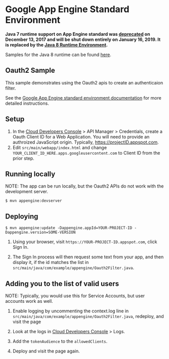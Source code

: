 # Google App Engine Standard Environment

**Java 7 runtime support on App Engine standard was [deprecated](https://cloud.google.com/appengine/docs/deprecations/java7) on
December 13, 2017 and will be shut down entirely on January 16, 2019. It is replaced by the
[Java 8 Runtime Environment](https://cloud.google.com/appengine/docs/standard/java/runtime-java8).**

Samples for the Java 8 runtime can be found [here](/appengine-java8).

## Oauth2 Sample

This sample demonstrates using the Oauth2 apis to create an authenticaion filter.

See the [Google App Engine standard environment documentation][ae-docs] for more
detailed instructions.


## Setup
1. In the [Cloud Developers Console](https://cloud.google.com/console) > API Manager > Credentials,
create a Oauth Client ID for a Web Application.  You will need to provide an authroized JavaScript
origin.  Typically, https://projectID.appspot.com.
1. Edit `src/main/webapp/index.html` and change `YOUR_CLIENT_ID_HERE.apps.googleusercontent.com` to
Client ID from the prior step.

## Running locally
NOTE: The app can be run locally, but the Oauth2 APIs do not work with the development server.

    $ mvn appengine:devserver

## Deploying
    $ mvn appengine:update -Dappengine.appId=YOUR-PROJECT-ID -Dappengine.version=SOME-VERSION

1. Using your browser, visit `https://YOUR-PROJECT-ID.appspot.com`, click Sign In.

1. The Sign In process will then request some text from your app, and then display it, if
the id matches the list in `src/main/java/com/example/appengine/Oauth2Filter.java`.

## Adding you to the list of valid users
NOTE: Typically, you would use this for Service Accounts, but user accounts work as well.

1. Enable logging by uncommenting the context.log line in
`src/main/java/com/example/appengine/Oauth2Filter.java`, redeploy, and visit the page
1. Look at the logs in [Cloud Developers Console](https://cloud.google.com/console) > Logs.

1. Add the `tokenAudience` to the `allowedClients`.

1. Deploy and visit the page again.

[ae-docs]: https://cloud.google.com/appengine/docs/java/
